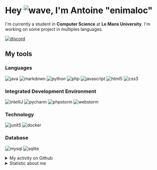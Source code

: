 # Hey ![wave], I'm Antoine "enimaloc"

I'm currently a student in **Computer Science** at **Le Mans University**. I'm working on some project in multiples
languages.

[![discord]](https://discord.com/users/136200628509605888)
## My tools

### Languages
![java] ![markdown] ![python] ![php] ![javascript] ![html5] ![css3]

### Integrated Development Environment
![intelliJ] ![pycharm] ![phpstorm]  ![webstorm]

### Technology
![junit5] ![docker]

### Database
![mysql] ![sqlite]

<details>
<summary>My activity on Github</summary>

<!--RECENT_ACTIVITY:last_update-->
> Last Updated: 29/08 20:16 (Europe/Paris)
<!--RECENT_ACTIVITY:last_update_end-->
<!--RECENT_ACTIVITY:start-->
1. ![approved] Approved [`#2`](https://github.com/GravenDev/GravenSupport/pull/2#pullrequestreview-1597070608) in [GravenDev/GravenSupport](https://github.com/GravenDev/GravenSupport)
2. ![changesRequested] Request changes on [`#2`](https://github.com/GravenDev/GravenSupport/pull/2#pullrequestreview-1597041758) in [GravenDev/GravenSupport](https://github.com/GravenDev/GravenSupport)
3. ![changesRequested] Request changes on [`#2`](https://github.com/GravenDev/GravenSupport/pull/2#pullrequestreview-1597041758) in [GravenDev/GravenSupport](https://github.com/GravenDev/GravenSupport)
4. ![star] Starred [GravenDev/TicketInotelad](https://github.com/GravenDev/TicketInotelad)
5. ![newRelease] Released [`v1.0`](https://github.com/enimaloc/testUrgtentMessage/releases/tag/1.0) on [enimaloc/testUrgtentMessage](https://github.com/enimaloc/testUrgtentMessage)
6. ![star] Starred [coaber/DEReactor](https://github.com/coaber/DEReactor)
7. ![prOpened] Opened PR [`#1`](https://github.com/enimaloc/skills-introduction-to-github/pull/1) in [enimaloc/skills-introduction-to-github](https://github.com/enimaloc/skills-introduction-to-github)
8. ![repoCreated] Created repository [enimaloc/skills-introduction-to-github](https://github.com/enimaloc/skills-introduction-to-github)
9. ![fork] Forked [`enimaloc/reposilite`](https://github.com/enimaloc/reposilite) from [dzikoysk/reposilite](https://github.com/dzikoysk/reposilite)
10. ![issueOpened] Opened issue [`#1825`](https://github.com/dzikoysk/reposilite/issues/1825) in [dzikoysk/reposilite](https://github.com/dzikoysk/reposilite)
<!--RECENT_ACTIVITY:end-->

</details>

<details>
<summary>Statistic about me</summary>

<p align="center">
<a href="https://wakatime.com/@enimaloc">
<img src="https://github-readme-stats.vercel.app/api/wakatime?username=enimaloc&theme=dark&hide_border=true&hide_title=true&layout=compact" alt="enimaloc's wakatime stats">
</a>
</p>

<!--START_SECTION:waka-->
![Code Time](http://img.shields.io/badge/Code%20Time-2%2C760%20hrs%202%20mins-blue)

**🐱 My GitHub Data** 

> 📦 17.3 kB Used in GitHub's Storage 
 > 
> 🏆 183 Contributions in the Year 2023
 > 
> 🚫 Not Opted to Hire
 > 
> 📜 42 Public Repositories 
 > 
> 🔑 17 Private Repositories 
 > 

 Last Updated on 29/08/2023 12:28:19 UTC
<!--END_SECTION:waka-->

</details>

<!-- Icons -->
[wave]: https://cdn.jsdelivr.net/gh/Readme-Workflows/Readme-Icons@1.1.0/icons/gifs/wave.gif

<!-- Badges -->
[issueOpened]: https://cdn.jsdelivr.net/gh/Readme-Workflows/Readme-Icons@main/icons/octicons/IssueOpened.svg
[issueClosed]: https://cdn.jsdelivr.net/gh/Readme-Workflows/Readme-Icons@main/icons/octicons/IssueClosed.svg

[prOpened]: https://cdn.jsdelivr.net/gh/Readme-Workflows/Readme-Icons@main/icons/octicons/PullRequestOpened.svg
[prClosed]: https://cdn.jsdelivr.net/gh/Readme-Workflows/Readme-Icons@main/icons/octicons/PullRequestClosed.svg
[prMerged]: https://cdn.jsdelivr.net/gh/Readme-Workflows/Readme-Icons@main/icons/octicons/PullRequestMerged.svg

[comment]: https://cdn.jsdelivr.net/gh/Readme-Workflows/Readme-Icons@main/icons/octicons/Comment.svg

[changesRequested]: https://cdn.jsdelivr.net/gh/Readme-Workflows/Readme-Icons@main/icons/octicons/RequestedChanges.svg
[approved]: https://cdn.jsdelivr.net/gh/Readme-Workflows/Readme-Icons@main/icons/octicons/ApprovedChanges.svg

[repoCreated]: https://cdn.jsdelivr.net/gh/Readme-Workflows/Readme-Icons@main/icons/octicons/Repository.svg
[newRelease]: https://cdn.jsdelivr.net/gh/Readme-Workflows/Readme-Icons@main/icons/octicons/Release.svg
[star]: https://cdn.jsdelivr.net/gh/Readme-Workflows/Readme-Icons@main/icons/octicons/StarredRepository.svg
[wiki]: https://cdn.jsdelivr.net/gh/Readme-Workflows/Readme-Icons@main/icons/octicons/Wiki.svg
[fork]: https://cdn.jsdelivr.net/gh/Readme-Workflows/Readme-Icons@main/icons/octicons/ForkedRepository.svg
[people]: https://cdn.jsdelivr.net/gh/Readme-Workflows/Readme-Icons@main/icons/octicons/People.svg

<!-- Meta Badge -->
[junit5]: https://img.shields.io/badge/JUnit5-323330?style=for-the-badge&logo=junit5

<!--- https://github.com/alexandresanlim/Badges4-README.md-Profile#-group- -->
[discord]: https://img.shields.io/badge/Discord-323330?style=for-the-badge&logo=discord

<!--- https://github.com/alexandresanlim/Badges4-README.md-Profile#-languages- -->
[java]: https://img.shields.io/badge/Java-323330?style=for-the-badge&logo=java
[python]: https://img.shields.io/badge/Python-323330?style=for-the-badge&logo=python
[php]: https://img.shields.io/badge/PHP-323330?style=for-the-badge&logo=php
[javascript]: https://img.shields.io/badge/JavaScript-323330?style=for-the-badge&logo=javascript
[html5]: https://img.shields.io/badge/HTML5-323330?style=for-the-badge&logo=html5
[css3]: https://img.shields.io/badge/CSS3-323330?style=for-the-badge&logo=css3

<!--- https://github.com/alexandresanlim/Badges4-README.md-Profile#-database- -->
[mysql]: https://img.shields.io/badge/MySQL-323330?style=for-the-badge&logo=mysql
[sqlite]: https://img.shields.io/badge/SQLite-323330?style=for-the-badge&logo=sqlite

<!--- https://github.com/alexandresanlim/Badges4-README.md-Profile#-frameworks- -->
[markdown]: https://img.shields.io/badge/Markdown-323330?style=for-the-badge&logo=markdown
[docker]: https://img.shields.io/badge/Docker-323330?style=for-the-badge&logo=docker

<!--- https://github.com/alexandresanlim/Badges4-README.md-Profile#-ide- -->
[intelliJ]: https://img.shields.io/badge/IntelliJIDEA-323330.svg?style=for-the-badge&logo=intellij-idea
[pycharm]: https://img.shields.io/badge/PyCharm-323330.svg?&style=for-the-badge&logo=PyCharm
[phpstorm]: http://img.shields.io/badge/-PHPStorm-323330?style=for-the-badge&logo=phpstorm
[webstorm]: https://img.shields.io/badge/WebStorm-323330?style=for-the-badge&logo=WebStorm